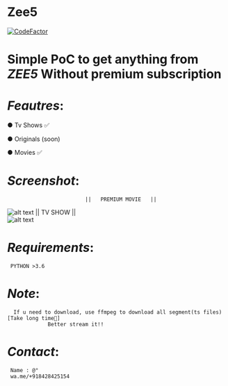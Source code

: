 # Zee5
[![CodeFactor](https://www.codefactor.io/repository/github/dedshit/zee5/badge)](https://www.codefactor.io/repository/github/dedshit/zee5)
# Simple PoC to get anything from *ZEE5* Without premium subscription
# _Feautres_:
  ● Tv Shows ✅
  
  ● Originals (soon)
  
  ● Movies ✅ 
  
# _Screenshot_:   
                             ||   PREMIUM MOVIE   ||
  ![alt text](https://raw.githubusercontent.com/dedshit/Zee5/master/zee5.jpg)
                             ||      TV SHOW      ||                          
  ![alt text](https://raw.githubusercontent.com/dedshit/Zee5/master/zee5shows.jpg)
# _Requirements_:
     PYTHON >3.6   
# _Note_:  
      If u need to download, use ffmpeg to download all segment(ts files) [Take long time😬]
                 Better stream it!!
# _Contact_:
     Name : @°
     wa.me/+918428425154
